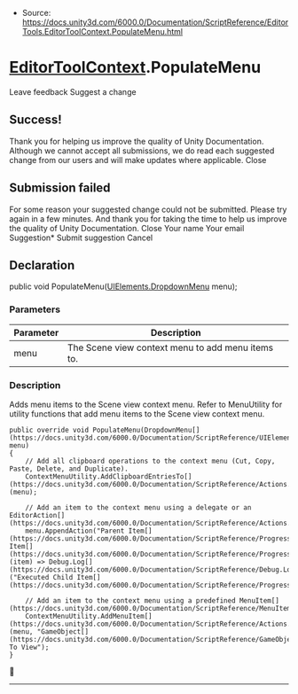 * Source: https://docs.unity3d.com/6000.0/Documentation/ScriptReference/EditorTools.EditorToolContext.PopulateMenu.html

#  [EditorToolContext](https://docs.unity3d.com/6000.0/Documentation/ScriptReference/EditorTools.EditorToolContext.html).PopulateMenu
Leave feedback
Suggest a change
## Success!
Thank you for helping us improve the quality of Unity Documentation. Although we cannot accept all submissions, we do read each suggested change from our users and will make updates where applicable.
Close
## Submission failed
For some reason your suggested change could not be submitted. Please <a>try again</a> in a few minutes. And thank you for taking the time to help us improve the quality of Unity Documentation.
Close
Your name Your email Suggestion* Submit suggestion
Cancel
## Declaration
public void PopulateMenu([UIElements.DropdownMenu](https://docs.unity3d.com/6000.0/Documentation/ScriptReference/UIElements.DropdownMenu.html) menu); 
### Parameters
Parameter | Description  
---|---  
menu | The Scene view context menu to add menu items to.  
### Description
Adds menu items to the Scene view context menu.
Refer to MenuUtility for utility functions that add menu items to the Scene view context menu.
```
public override void PopulateMenu(DropdownMenu[](https://docs.unity3d.com/6000.0/Documentation/ScriptReference/UIElements.DropdownMenu.html) menu)
{
    // Add all clipboard operations to the context menu (Cut, Copy, Paste, Delete, and Duplicate).
    ContextMenuUtility.AddClipboardEntriesTo[](https://docs.unity3d.com/6000.0/Documentation/ScriptReference/Actions.ContextMenuUtility.AddClipboardEntriesTo.html)(menu);

    // Add an item to the context menu using a delegate or an EditorAction[](https://docs.unity3d.com/6000.0/Documentation/ScriptReference/Actions.EditorAction.html).
    menu.AppendAction("Parent Item[](https://docs.unity3d.com/6000.0/Documentation/ScriptReference/Progress.Item.html)/Child Item[](https://docs.unity3d.com/6000.0/Documentation/ScriptReference/Progress.Item.html)", (item) => Debug.Log[](https://docs.unity3d.com/6000.0/Documentation/ScriptReference/Debug.Log.html)("Executed Child Item[](https://docs.unity3d.com/6000.0/Documentation/ScriptReference/Progress.Item.html)."));

    // Add an item to the context menu using a predefined MenuItem[](https://docs.unity3d.com/6000.0/Documentation/ScriptReference/MenuItem.html).
    ContextMenuUtility.AddMenuItem[](https://docs.unity3d.com/6000.0/Documentation/ScriptReference/Actions.ContextMenuUtility.AddMenuItem.html)(menu, "GameObject[](https://docs.unity3d.com/6000.0/Documentation/ScriptReference/GameObject.html)/Move To View");
}

```

* * *
